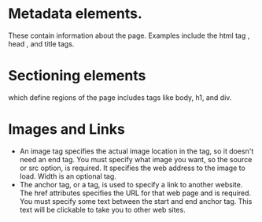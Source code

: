 # Metadata elements.
These contain information about the page.
Examples include the html tag , head , and title tags. 


# Sectioning elements 
which define regions of the page includes tags like body, h1, and div. 

# Images and Links
- An image tag specifies the actual image location in the tag, so it doesn't need an end tag.
  You must specify what image you want, so the source or src option, is required. It specifies the web address to the image to load. Width is an optional tag.
- The anchor tag, or a tag, is used to specify a link to another website. The href attributes specifies the URL for that web page and is required. You must specify some     text between the start and end anchor tag. This text will be clickable to take you to other web sites.

